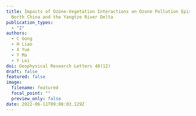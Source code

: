 ```yaml
---
title: Impacts of Ozone-Vegetation Interactions on Ozone Pollution Episodes in
  North China and the Yangtze River Delta
publication_types:
  - "2"
authors:
  - C Gong
  - H Liao
  - X Yue
  - Y Ma
  - Y Lei
doi: Geophysical Research Letters 48(12)
draft: false
featured: false
image:
  filename: featured
  focal_point: ""
  preview_only: false
date: 2022-06-11T09:08:03.129Z
---
```

